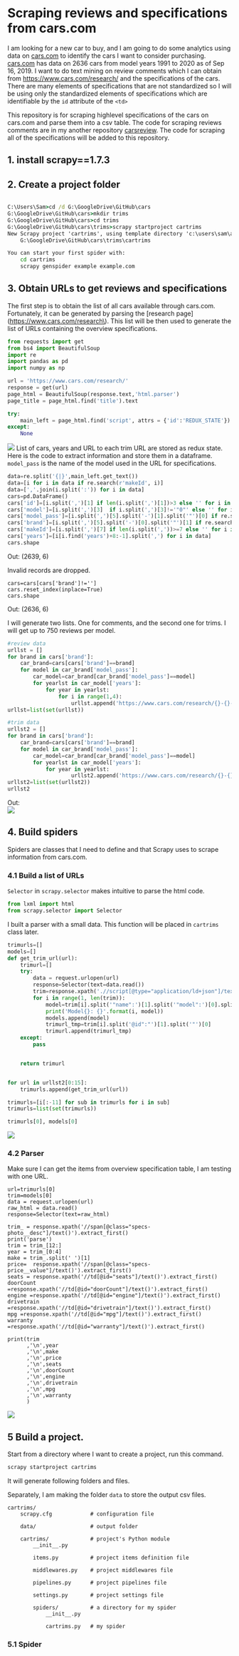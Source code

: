 # Scraping reviews and specifications from cars.com

I am looking for a new car to buy, and I am going to do some analytics using data on [cars.com](https://www.cars.com/research/) to identify the cars I want to consider purchasing. [cars.com](https://www.cars.com/research/) has data on 2636 cars from model years 1991 to 2020 as of Sep 16, 2019. I want to do text mining on review comments which I can obtain from https://www.cars.com/research/ and the specifications of the cars. There are many elements of specifications that are not standardized so I will be using only the standardized elements of specifications which are identifiable by the `id` attribute of the `<td>`



This repository is for scraping highlevel specifications of the cars on cars.com and parse them into a csv table. The code for scraping reviews comments are in my another repository [carsreview](https://github.com/stomioka/carsreview). The code for scraping all of the specifications will be added to this repository.


## 1. install scrapy==1.7.3
## 2. Create a project folder
```cmd

C:\Users\Sam>cd /d G:\GoogleDrive\GitHub\cars
G:\GoogleDrive\GitHub\cars>mkdir trims
G:\GoogleDrive\GitHub\cars>cd trims
G:\GoogleDrive\GitHub\cars\trims>scrapy startproject cartrims
New Scrapy project 'cartrims', using template directory 'c:\users\sam\anaconda3\lib\site-packages\scrapy\templates\project', created in:
    G:\GoogleDrive\GitHub\cars\trims\cartrims

You can start your first spider with:
    cd cartrims
    scrapy genspider example example.com

```

## 3. Obtain URLs to get reviews and specifications

The first step is to obtain the list of all cars available through cars.com. Fortunately, it can be generated by parsing the [research page](https://www.cars.com/research\). This list will be then used to generate the list of URLs containing the overview specifications.

```python
from requests import get
from bs4 import BeautifulSoup
import re
import pandas as pd
import numpy as np

url = 'https://www.cars.com/research/'
response = get(url)
page_html = BeautifulSoup(response.text,'html.parser')
page_title = page_html.find('title').text

try:
    main_left = page_html.find('script', attrs = {'id':'REDUX_STATE'})
except:
    None
```
![](images/readme-cb7fc2c1.png)
List of cars, years and URL to each trim URL are stored as redux state. Here is the code to extract information and store them in a dataframe. `model_pass` is the name of the model used in the URL for specifications.


```python
data=re.split('{|}',main_left.get_text())
data=[i for i in data if re.search(r'makeId', i)]
data=[','.join(i.split(':')) for i in data]
cars=pd.DataFrame()
cars['id']=[i.split(',')[1] if len(i.split(',')[1])>3 else '' for i in data]
cars['model']=[i.split(',')[3]  if i.split(',')[3]!='"0"' else '' for i in data]
cars['model_pass']=[i.split(',')[5].split('-')[1].split('"')[0] if re.search('-',i.split(',')[5] ) else '' for i in data]
cars['brand']=[i.split(',')[5].split('-')[0].split('"')[1] if re.search('-',i.split(',')[5] ) else '' for i in data]
cars['makeId']=[i.split(',')[7] if len(i.split(','))>=7 else '' for i in data]
cars['years']=[i[i.find('years')+8:-1].split(',') for i in data]
cars.shape
```
Out: (2639, 6)

Invalid records are dropped.
```
cars=cars[cars['brand']!='']
cars.reset_index(inplace=True)
cars.shape
```
Out: (2636, 6)

I will generate two lists. One for comments, and the second one for trims.
I will get up to 750 reviews per model.

```python
#review data
urllst = []
for brand in cars['brand']:
    car_brand=cars[cars['brand']==brand]
    for model in car_brand['model_pass']:
        car_model=car_brand[car_brand['model_pass']==model]
        for yearlst in car_model['years']:
            for year in yearlst:
                for i in range(1,4):
                    urllst.append('https://www.cars.com/research/{}-{}-{}/consumer-reviews/?pg={}&nr=250'.format(brand, model, year, i))
urllst=list(set(urllst))

#trim data
urllst2 = []
for brand in cars['brand']:
    car_brand=cars[cars['brand']==brand]
    for model in car_brand['model_pass']:
        car_model=car_brand[car_brand['model_pass']==model]
        for yearlst in car_model['years']:
            for year in yearlst:
                    urllst2.append('https://www.cars.com/research/{}-{}-{}/trims'.format(brand, model, year))
urllst2=list(set(urllst2))
urllst2
```
Out: <br>![](images/readme-dae7482b.png)

## 4. Build spiders
Spiders are classes that I need to define and that Scrapy uses to scrape information from cars.com.
### 4.1 Build a list of URLs

`Selector` in `scrapy.selector` makes intuitive to parse the html code.

```python
from lxml import html
from scrapy.selector import Selector
```
I built a parser with a small data. This function will be placed in `cartrims` class later.
```python
trimurls=[]
models=[]
def get_trim_url(url):
    trimurl=[]
    try:
        data = request.urlopen(url)
        response=Selector(text=data.read())
        trim=response.xpath('.//script[@type="application/ld+json"]/text()').getall()
        for i in range(1, len(trim)):
            model=trim[i].split('"name":')[1].split('"model":')[0].split('"')[1]
            print('Model{}: {}'.format(i, model))
            models.append(model)
            trimurl_tmp=trim[i].split('@id":"')[1].split('"')[0]
            trimurl.append(trimurl_tmp)
    except:
        pass


    return trimurl


for url in urllst2[0:15]:
    trimurls.append(get_trim_url(url))

trimurls=[i[:-11] for sub in trimurls for i in sub]
trimurls=list(set(trimurls))

```

```python
trimurls[0], models[0]
```
![](images/readme-b4e47827.png)

### 4.2 Parser
Make sure I can get the items from overview specification table, I am testing with one URL.

```
url=trimurls[0]
trim=models[0]
data = request.urlopen(url)
raw_html = data.read()
response=Selector(text=raw_html)

trim_ = response.xpath('//span[@class="specs-photo__desc"]/text()').extract_first()
print('parse')
trim = trim_[12:]
year = trim_[0:4]
make = trim_.split(' ')[1]
price=  response.xpath('//span[@class="specs-price__value"]/text()').extract_first()
seats = response.xpath('//td[@id="seats"]/text()').extract_first()
doorCount =response.xpath('//td[@id="doorCount"]/text()').extract_first()
engine =response.xpath('//td[@id="engine"]/text()').extract_first()
drivetrain =response.xpath('//td[@id="drivetrain"]/text()').extract_first()
mpg =response.xpath('//td[@id="mpg"]/text()').extract_first()
warranty =response.xpath('//td[@id="warranty"]/text()').extract_first()

print(trim
      ,'\n',year
      ,'\n',make
      ,'\n',price
      ,'\n',seats
      ,'\n',doorCount
      ,'\n',engine
      ,'\n',drivetrain
      ,'\n',mpg
      ,'\n',warranty
      )
```
![](images/readme-d7ab6643.png)

## 5 Build a project.

Start from a directory where I want to create a project, run this command.

```cmd
scrapy startproject cartrims
```
It will generate following folders and files.

Separately, I am making the folder `data` to store the output csv files.

```
cartrims/
    scrapy.cfg            # configuration file

    data/                 # output folder

    cartrims/             # project's Python module
        __init__.py

        items.py          # project items definition file

        middlewares.py    # project middlewares file

        pipelines.py      # project pipelines file

        settings.py       # project settings file

        spiders/          # a directory for my spider
            __init__.py

            cartrims.py   # my spider
```

### 5.1 Spider
